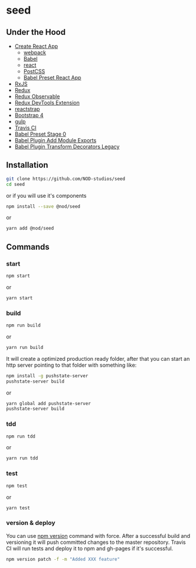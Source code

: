 # seed

## Under the Hood
- [Create React App](https://github.com/facebookincubator/create-react-app)
  - [webpack](https://webpack.github.io/)
  - [Babel](https://babeljs.io/)
  - [react](https://facebook.github.io/react/)
  - [PostCSS](http://postcss.org/)
  - [Babel Preset React App](https://www.npmjs.com/package/babel-preset-react-app)
- [RxJS](http://reactivex.io/)
- [Redux](http://redux.js.org/)
- [Redux Observable](https://redux-observable.js.org/)
- [Redux DevTools Extension](http://zalmoxisus.github.io/redux-devtools-extension/)
- [reactstrap](https://reactstrap.github.io/)
- [Bootstrap 4](https://v4-alpha.getbootstrap.com/)
- [gulp](http://gulpjs.com/)
- [Travis CI](https://travis-ci.org/)
- [Babel Preset Stage 0](https://babeljs.io/docs/plugins/preset-stage-0/)
- [Babel Plugin Add Module Exports](https://babeljs.io/docs/plugins/preset-stage-0/)
- [Babel Plugin Transform Decorators Legacy](https://github.com/loganfsmyth/babel-plugin-transform-decorators-legacy)

## Installation

```bash
git clone https://github.com/NOD-studios/seed
cd seed
```

or if you will use it's components

```bash
npm install --save @nod/seed
```

or

```bash
yarn add @nod/seed
```

## Commands

### start
```bash
npm start
```
or
```bash
yarn start
```

### build
```bash
npm run build
```
or
```bash
yarn run build
```
It will create a optimized production ready folder, after that you can start an http server pointing to that folder with something like:

  ```bash
  npm install -g pushstate-server
  pushstate-server build
  ```

  or

  ```bash
  yarn global add pushstate-server
  pushstate-server build
  ```

### tdd
```bash
npm run tdd
```
or
```bash
yarn run tdd
```

### test
```bash
npm test
```
or
```bash
yarn test
```

### version & deploy
You can use [npm version](https://docs.npmjs.com/cli/version) command with force. After a successful build and versioning it will push committed changes to the master repository. Travis CI will run tests and deploy it to npm and gh-pages if it's successful.
```bash
npm version patch -f -m "Added XXX feature"
```
